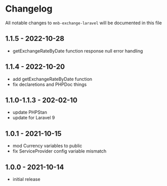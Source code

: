 # Changelog

All notable changes to `mnb-exchange-laravel` will be documented in this file

## 1.1.5 - 2022-10-28

- getExchangeRateByDate function response null error handling

## 1.1.4 - 2022-10-20

- add getExchangeRateByDate function
- fix declaretions and PHPDoc things 

## 1.1.0-1.1.3 - 202-02-10

- update PHPStan
- update for Laravel 9

## 1.0.1 - 2021-10-15

- mod Currency variables to public
- fix ServiceProvider config variable mismatch

## 1.0.0 - 2021-10-14

- initial release
